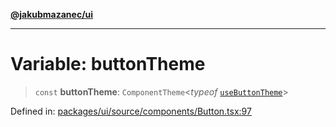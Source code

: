 [**@jakubmazanec/ui**](../README.md)

---

# Variable: buttonTheme

> `const` **buttonTheme**: `ComponentTheme`\<_typeof_ [`useButtonTheme`](useButtonTheme.md)\>

Defined in:
[packages/ui/source/components/Button.tsx:97](https://github.com/jakubmazanec/tools/blob/74fa88a6249b3d486436ae7655f4962bc4a86e11/packages/ui/source/components/Button.tsx#L97)
